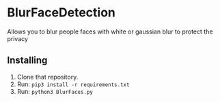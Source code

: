 # BlurFaceDetection

Allows you to blur people faces with white or gaussian blur to protect the privacy

## Installing

1. Clone that repository.
2. Run: `pip3 install -r requirements.txt`
3. Run: `python3 BlurFaces.py`
